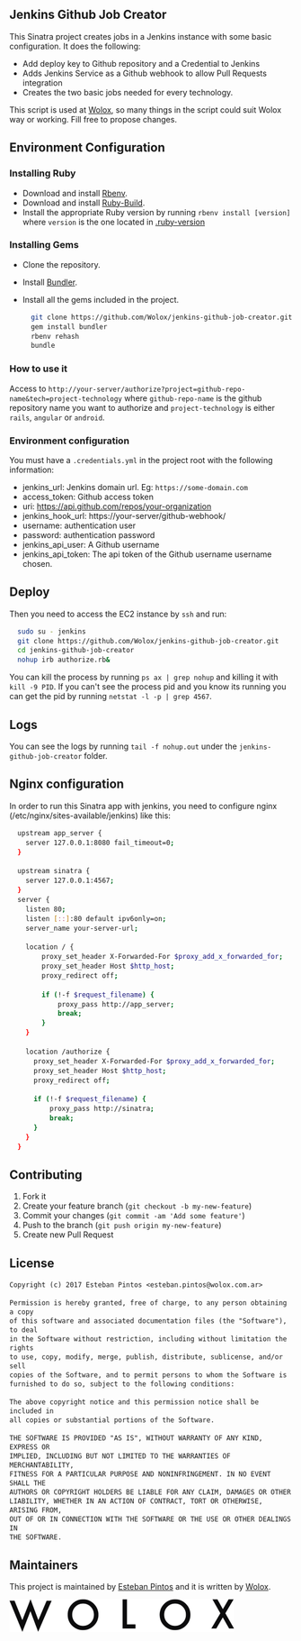 ## Jenkins Github Job Creator

This Sinatra project creates jobs in a Jenkins instance with some basic configuration. It does the following:

  - Add deploy key to Github repository and a Credential to Jenkins
  - Adds Jenkins Service as a Github webhook to allow Pull Requests integration
  - Creates the two basic jobs needed for every technology.

This script is used at [Wolox](https://wolox.co), so many things in the script could suit Wolox way or working. Fill free to propose changes.

## Environment Configuration

### Installing Ruby

- Download and install [Rbenv](https://github.com/sstephenson/rbenv).
- Download and install [Ruby-Build](https://github.com/sstephenson/ruby-build).
- Install the appropriate Ruby version by running `rbenv install [version]` where `version` is the one located in [.ruby-version](.ruby-version)

### Installing Gems

- Clone the repository.
- Install [Bundler](http://bundler.io/).
- Install all the gems included in the project.

  ```bash
    git clone https://github.com/Wolox/jenkins-github-job-creator.git
    gem install bundler
    rbenv rehash
    bundle
  ```

### How to use it

Access to `http://your-server/authorize?project=github-repo-name&tech=project-technology` where `github-repo-name` is the github repository name you want to authorize and `project-technology` is either `rails`, `angular` or `android`.

### Environment configuration

You must have a `.credentials.yml` in the project root with the following information:

- jenkins_url: Jenkins domain url. Eg: `https://some-domain.com`
- access_token: Github access token
- uri: https://api.github.com/repos/your-organization
- jenkins_hook_url: https://your-server/github-webhook/
- username: authentication user
- password: authentication password
- jenkins_api_user: A Github username
- jenkins_api_token: The api token of the Github username username chosen.

## Deploy

Then you need to access the EC2 instance by `ssh` and run:

```bash
  sudo su - jenkins
  git clone https://github.com/Wolox/jenkins-github-job-creator.git
  cd jenkins-github-job-creator
  nohup irb authorize.rb&
```

You can kill the process by running `ps ax | grep nohup` and killing it with `kill -9 PID`. If you can't see the process pid and you know its running you can get the pid by running `netstat -l -p | grep 4567`.

## Logs

You can see the logs by running `tail -f nohup.out` under the `jenkins-github-job-creator` folder.

## Nginx configuration

In order to run this Sinatra app with jenkins, you need to configure nginx (/etc/nginx/sites-available/jenkins) like this:

```bash
  upstream app_server {
    server 127.0.0.1:8080 fail_timeout=0;
  }

  upstream sinatra {
    server 127.0.0.1:4567;
  }
  server {
    listen 80;
    listen [::]:80 default ipv6only=on;
    server_name your-server-url;

    location / {
        proxy_set_header X-Forwarded-For $proxy_add_x_forwarded_for;
        proxy_set_header Host $http_host;
        proxy_redirect off;

        if (!-f $request_filename) {
            proxy_pass http://app_server;
            break;
        }
    }

    location /authorize {
      proxy_set_header X-Forwarded-For $proxy_add_x_forwarded_for;
      proxy_set_header Host $http_host;
      proxy_redirect off;

      if (!-f $request_filename) {
          proxy_pass http://sinatra;
          break;
      }
    }
  }
```

## Contributing

1. Fork it
2. Create your feature branch (`git checkout -b my-new-feature`)
3. Commit your changes (`git commit -am 'Add some feature'`)
4. Push to the branch (`git push origin my-new-feature`)
5. Create new Pull Request

## License

```
Copyright (c) 2017 Esteban Pintos <esteban.pintos@wolox.com.ar>

Permission is hereby granted, free of charge, to any person obtaining a copy
of this software and associated documentation files (the "Software"), to deal
in the Software without restriction, including without limitation the rights
to use, copy, modify, merge, publish, distribute, sublicense, and/or sell
copies of the Software, and to permit persons to whom the Software is
furnished to do so, subject to the following conditions:

The above copyright notice and this permission notice shall be included in
all copies or substantial portions of the Software.

THE SOFTWARE IS PROVIDED "AS IS", WITHOUT WARRANTY OF ANY KIND, EXPRESS OR
IMPLIED, INCLUDING BUT NOT LIMITED TO THE WARRANTIES OF MERCHANTABILITY,
FITNESS FOR A PARTICULAR PURPOSE AND NONINFRINGEMENT. IN NO EVENT SHALL THE
AUTHORS OR COPYRIGHT HOLDERS BE LIABLE FOR ANY CLAIM, DAMAGES OR OTHER
LIABILITY, WHETHER IN AN ACTION OF CONTRACT, TORT OR OTHERWISE, ARISING FROM,
OUT OF OR IN CONNECTION WITH THE SOFTWARE OR THE USE OR OTHER DEALINGS IN
THE SOFTWARE.
```

## Maintainers

This project is maintained by [Esteban Pintos](https://github.com/epintos) and it is written by [Wolox](http://www.wolox.com.ar).

![Wolox](https://raw.githubusercontent.com/Wolox/press-kit/master/logos/logo_banner.png)
